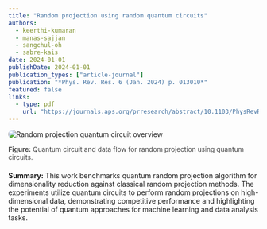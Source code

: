 ```yaml
---
title: "Random projection using random quantum circuits"
authors:
  - keerthi-kumaran
  - manas-sajjan
  - sangchul-oh
  - sabre-kais
date: 2024-01-01
publishDate: 2024-01-01
publication_types: ["article-journal"]
publication: "*Phys. Rev. Res. 6 (Jan. 2024) p. 013010*"
featured: false
links:
  - type: pdf
    url: "https://journals.aps.org/prresearch/abstract/10.1103/PhysRevResearch.6.013010"
---
```

<img src="/uploads/random_projection_overview.png" alt="Random projection quantum circuit overview" style="max-width: 600px; border-radius: 8px; margin-bottom: 1em;" />

<div style="font-size: 0.95em; color: #444; margin-bottom: 1.5em;">
<b>Figure:</b> Quantum circuit and data flow for random projection using quantum circuits.
</div>

**Summary:**
This work benchmarks quantum random projection algorithm for dimensionality reduction against classical random projection methods. The experiments utilize quantum circuits to perform random projections on high-dimensional data, demonstrating competitive performance and highlighting the potential of quantum approaches for machine learning and data analysis tasks.

